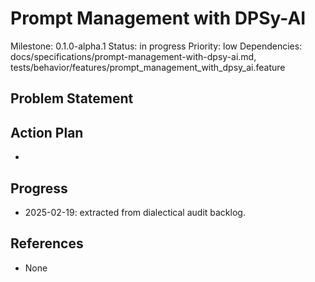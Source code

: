 # Prompt Management with DPSy-AI
Milestone: 0.1.0-alpha.1
Status: in progress
Priority: low
Dependencies: docs/specifications/prompt-management-with-dpsy-ai.md, tests/behavior/features/prompt_management_with_dpsy_ai.feature

## Problem Statement
<description>


## Action Plan
- <tasks>

## Progress
- 2025-02-19: extracted from dialectical audit backlog.

## References
- None
